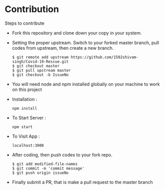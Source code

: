 # Contribution

Steps to contribute

- Fork this repository and clone down your copy in your system. 

- Setting the proper upstream. Switch to your forked master branch, pull codes from upstream, then create a new branch.

      $ git remote add upstream https://github.com/1502shivam-singh/Covid-19-Rescue.git
      $ git checkout master
      $ git pull upstream master
      $ git checkout -b IssueNo


- You will need node and npm installed globally on your machine to work on this project

- Installation :  
      
      npm install

- To Start Server :   

      npm start

- To Visit App :  

      localhost:3000

- After coding, then push codes to your fork repo.

      $ git add modified-file-names
      $ git commit -m 'commit message'
      $ git push origin issueNo

- Finally submit a PR, that is make a pull request to the master branch
